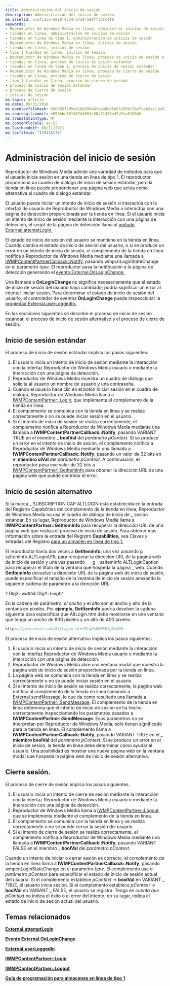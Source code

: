 ```yaml
---
title: Administración del inicio de sesión
description: Administración del inicio de sesión
ms.assetid: 5cafcd3a-e819-4524-b7a9-580ff36fc4f8
keywords:
- Reproductor de Windows Media en línea, administrar inicios de sesión
- tiendas en línea, administración de inicios de sesión
- tiendas en línea de tipo 1, administración de inicios de sesión
- Reproductor de Windows Media en línea, inicios de sesión
- tiendas en línea, inicios de sesión
- tipo 1 tiendas en línea, inicios de sesión
- Reproductor de Windows Media en línea, proceso de inicio de sesión estándar
- tiendas en línea, proceso de inicio de sesión estándar
- tiendas en línea de tipo 1, proceso de inicio de sesión estándar
- Reproductor de Windows Media en línea, proceso de cierre de sesión
- tiendas en línea, proceso de cierre de sesión
- tipo 1 tiendas en línea, proceso de cierre de sesión
- proceso de inicio de sesión estándar
- proceso de cierre de sesión
- inicios de sesión
ms.topic: article
ms.date: 05/31/2018
ms.openlocfilehash: 698385f2d5a618899bd4fe440db5a552859c7647ceb2ae11e02b773c96479d52
ms.sourcegitcommit: e858bbe701567d4583c50a11326e42d7ea51804b
ms.translationtype: MT
ms.contentlocale: es-ES
ms.lasthandoff: 08/11/2021
ms.locfileid: "119135178"
---
```

# <a name="managing-login"></a>Administración del inicio de sesión

Reproductor de Windows Media admite una variedad de métodos para que el usuario inicie sesión en una tienda en línea de tipo 1. El reproductor proporciona un cuadro de diálogo de inicio de sesión estándar, pero la tienda en línea puede proporcionar una página web que actúa como alternativa al cuadro de diálogo estándar.

El usuario puede iniciar un intento de inicio de sesión si interactúa con la interfaz de usuario de Reproductor de Windows Media o interactúa con una página de detección proporcionada por la tienda en línea. Si el usuario inicia un intento de inicio de sesión mediante la interacción con una página de detección, el script de la página de detección llama al [método External.attemptLogin.](external-attemptlogin.md)

El estado de inicio de sesión del usuario se mantiene en la tienda en línea. Cuando cambia el estado de inicio de sesión del usuario, o si se produce un error en un intento de inicio de sesión, el complemento de la tienda en línea notifica a Reproductor de Windows Media mediante una llamada a [IWMPContentPartnerCallback::Notify](/previous-versions/windows/desktop/api/contentpartner/nf-contentpartner-iwmpcontentpartnercallback-notify), pasando wmpcnLoginStateChange en el parámetro *type.* El reproductor pasa la notificación a la página de detección generando el [evento External.OnLoginChange.](external-onloginchange-event.md)

Una llamada a **OnLoginChange** no significa necesariamente que el estado de inicio de sesión del usuario haya cambiado; podría significar un error al intentar iniciar sesión. Para determinar el estado de inicio de sesión del usuario, el controlador de eventos **OnLoginChange** puede inspeccionar la [propiedad External.userLoggedIn.](external-userloggedin.md)

En las secciones siguientes se describe el proceso de inicio de sesión estándar, el proceso de inicio de sesión alternativo y el proceso de cierre de sesión.

## <a name="standard-log-in"></a>Inicio de sesión estándar

El proceso de inicio de sesión estándar implica los pasos siguientes:

1.  El usuario inicia un intento de inicio de sesión mediante la interacción con la interfaz Reproductor de Windows Media usuario o mediante la interacción con una página de detección.
2.  Reproductor de Windows Media muestra un cuadro de diálogo que solicita al usuario un nombre de usuario y una contraseña.
3.  Cuando el usuario  hace clic en el botón Iniciar sesión en el cuadro de diálogo, Reproductor de Windows Media llama a [IWMPContentPartner::Login](/previous-versions/windows/desktop/api/contentpartner/nf-contentpartner-iwmpcontentpartner-login), que implementa el complemento de la tienda en línea.
4.  El complemento se comunica con la tienda en línea y se realiza correctamente o no se puede iniciar sesión en el usuario.
5.  Si el intento de inicio de sesión se realiza correctamente, el complemento notifica a Reproductor de Windows Media mediante una llamada a **IWMPContentPartnerCallback::Notify**, pasando VARIANT TRUE en el miembro \_ **boolVal** del *parámetro pContext.* Si se produce un error en el intento de inicio de sesión, el complemento notifica a Reproductor de Windows Media mediante una llamada a **IWMPContentPartnerCallback::Notify**, pasando un valor de 32 bits en el **miembro ulVal** del *parámetro pContext.* A continuación, el reproductor pasa ese valor de 32 bits a [IWMPContentPartner::GetItemInfo](/previous-versions/windows/desktop/api/contentpartner/nf-contentpartner-iwmpcontentpartner-getiteminfo) para obtener la dirección URL de una página web que puede controlar el error.

## <a name="alternative-login"></a>Inicio de sesión alternativo

Si la marca \_ SUBSCRIPTION CAP ALTLOGIN está establecida en la entrada del Registro Capabilities del complemento de la tienda en línea, Reproductor de Windows Media no usa el cuadro de diálogo de inicio de \_ sesión estándar.  En su lugar, Reproductor de Windows Media llama a **IWMPContentPartner::GetItemInfo** para recuperar la dirección URL de una página web que realiza el proceso de inicio de sesión. Para obtener más información sobre la entrada del Registro **Capabilities,** vea Claves y entradas del Registro [para un almacén en línea de tipo 1.](registry-keys-and-entries-for-a-type-1-online-store.md)

El reproductor llama dos veces a **GetItemInfo:** una vez pasando g szItemInfo ALTLoginURL para recuperar la dirección URL de la página web de inicio de sesión y una vez pasando \_ \_ g \_ szItemInfo ALTLoginCaption para recuperar el título de la ventana que hospeda la página \_ web. Cuando **GetItemInfo** devuelve la dirección URL de la página web de inicio de sesión, puede especificar el tamaño de la ventana de inicio de sesión anexando la siguiente cadena de parámetro a la dirección URL:

? DlgX=*width&* DlgY=*height*

En la cadena de parámetro, *el ancho y* el *alto* son el ancho y alto de la ventana en píxeles. Por **ejemplo, GetItemInfo** podría devolver la cadena siguiente para especificar que AltLogin.htm debe mostrarse en una ventana que tenga un ancho de 800 píxeles y un alto de 400 píxeles.


```C++
https://proseware.com/AltLogin.htm?DlgX=800&DlgY=400
```



El proceso de inicio de sesión alternativo implica los pasos siguientes:

1.  El usuario inicia un intento de inicio de sesión mediante la interacción con la interfaz Reproductor de Windows Media usuario o mediante la interacción con una página de detección.
2.  Reproductor de Windows Media abre una ventana modal que muestra la página web de inicio de sesión proporcionada por la tienda en línea.
3.  La página web se comunica con la tienda en línea y se realiza correctamente o no se puede iniciar sesión en el usuario.
4.  Si el intento de inicio de sesión se realiza correctamente, la página web notifica al complemento de la tienda en línea llamando a [External.sendMessage](external-sendmessage.md), lo que da como resultado una llamada a [IWMPContentPartner::SendMessage](/previous-versions/windows/desktop/api/contentpartner/nf-contentpartner-iwmpcontentpartner-sendmessage). El complemento de la tienda en línea determina que el intento de inicio de sesión se ha hecho correctamente inspeccionando los parámetros pasados a **IWMPContentPartner::SendMessage**. Esos parámetros no se interpretan por Reproductor de Windows Media; solo tienen significado para la tienda en línea. El complemento llama a **IWMPContentPartnerCallback::Notify**, pasando VARIANT TRUE en el \_ **miembro boolVal** del *parámetro pContext.* Si se produce un error en el inicio de sesión, la tienda en línea debe determinar cómo ayudar al usuario. Una posibilidad es mostrar una nueva página web en la ventana modal que hospeda la página web de inicio de sesión alternativa.

## <a name="log-out"></a>Cierre sesión.

El proceso de cierre de sesión implica los pasos siguientes.

1.  El usuario inicia un intento de cierre de sesión mediante la interacción con la interfaz Reproductor de Windows Media usuario o mediante la interacción con una página de detección.
2.  Reproductor de Windows Media llama a [IWMPContentPartner::Logout](/previous-versions/windows/desktop/api/contentpartner/nf-contentpartner-iwmpcontentpartner-logout), que se implementa mediante el complemento de la tienda en línea.
3.  El complemento se comunica con la tienda en línea y se realiza correctamente o no se puede cerrar la sesión del usuario.
4.  Si el intento de cierre de sesión se realiza correctamente, el complemento notifica a Reproductor de Windows Media mediante una llamada a **IWMPContentPartnerCallback::Notify**, pasando VARIANT FALSE en el miembro \_ **boolVal** del *parámetro pContext.*

Cuando un intento de iniciar o cerrar sesión es correcto, el complemento de la tienda en línea llama a **IWMPContentPartnerCallback::Notify**, pasando wmpcnLoginStateChange en el parámetro *type.* El complemento usa el *parámetro pContext* para especificar el estado de inicio de sesión actual del usuario. Si el complemento establece *pContext* -> **boolVal** en VARIANT \_ TRUE, el usuario inicia sesión. Si el complemento establece *pContext* -> **boolVal** en VARIANT \_ FALSE, el usuario se registra. Tenga en *cuenta que pContext* no indica el éxito o el error del intento; en su lugar, indica el estado de inicio de sesión actual del usuario.

## <a name="related-topics"></a>Temas relacionados

<dl> <dt>

[**External.attemptLogin**](external-attemptlogin.md)
</dt> <dt>

[**Evento External.OnLoginChange**](external-onloginchange-event.md)
</dt> <dt>

[**External.userLoggedIn**](external-userloggedin.md)
</dt> <dt>

[**IWMPContentPartner::Login**](/previous-versions/windows/desktop/api/contentpartner/nf-contentpartner-iwmpcontentpartner-login)
</dt> <dt>

[**IWMPContentPartner::Logout**](/previous-versions/windows/desktop/api/contentpartner/nf-contentpartner-iwmpcontentpartner-logout)
</dt> <dt>

[**Guía de programación para almacenes en línea de tipo 1**](programming-guide-for-type-1-online-stores.md)
</dt> </dl>

 

 




